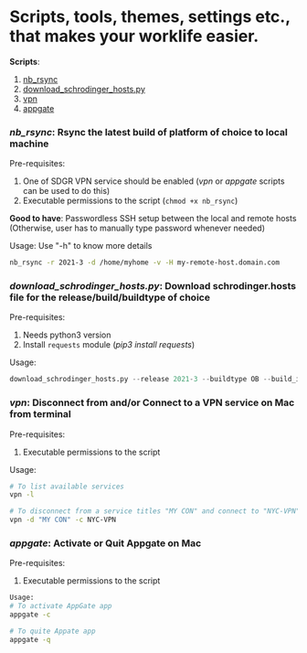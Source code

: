 # Scripts, tools, themes, settings etc., that makes your worklife easier.

**Scripts**:
1. [nb_rsync](https://github.com/vulcun99/hydsdgr/blob/master/README.md#nb_rsync--rsync-the-latest-build-of-platform-of-choice-to-local-machine)
2. [download_schrodinger_hosts.py](https://github.com/vulcun99/hydsdgr/blob/master/README.md#download_schrodinger_hostspy-download-schrodingerhosts-file-for-the-releasebuildbuildtype-of-choice)
3. [vpn](https://github.com/vulcun99/hydsdgr/blob/master/README.md#vpn--disconnect-from-andor-connect-to-a-vpn-service-on-mac-from-terminal)
4. [appgate](https://github.com/vulcun99/hydsdgr/blob/master/README.md#appgate--activate-or-quit-appgate-on-mac)

### *nb_rsync*:  Rsync the latest build of platform of choice to local machine
Pre-requisites:
1. One of SDGR VPN service should be enabled (*vpn* or *appgate* scripts can be used to do this)
2. Executable permissions to the script (`chmod +x nb_rsync`)

**Good to have**: Passwordless SSH setup between the local and remote hosts (Otherwise, user has to manually type password whenever needed)

Usage: Use "-h" to know more details
```bash
nb_rsync -r 2021-3 -d /home/myhome -v -H my-remote-host.domain.com
```
### *download_schrodinger_hosts.py*: Download schrodinger.hosts file for the release/build/buildtype of choice
Pre-requisites:
1. Needs python3 version
2. Install `requests` module (*pip3 install requests*)

Usage:
```python
download_schrodinger_hosts.py --release 2021-3 --buildtype OB --build_id build-123 installer_location/schrodinger.hosts
```


### *vpn*:  Disconnect from and/or Connect to a VPN service on Mac from terminal
Pre-requisites:
1. Executable permissions to the script

Usage:
```bash
# To list available services
vpn -l

# To disconnect from a service titles "MY CON" and connect to "NYC-VPN"
vpn -d "MY CON" -c NYC-VPN
```


### *appgate*:  Activate or Quit Appgate on Mac
Pre-requisites:
1. Executable permissions to the script

```bash
Usage:
# To activate AppGate app
appgate -c

# To quite Appate app
appgate -q
```
